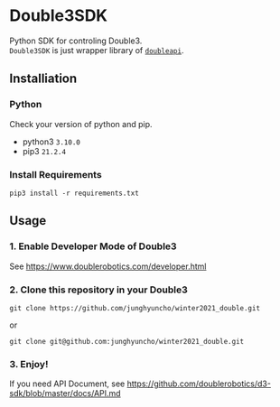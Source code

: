 # Double3SDK
Python SDK for controling Double3.  
`Double3SDK` is just wrapper library of [`doubleapi`](https://github.com/doublerobotics/d3-sdk/tree/master/examples/python-basic).
## Installiation
### Python
Check your version of python and pip.  
- python3 `3.10.0`
- pip3 `21.2.4`
### Install Requirements
```
pip3 install -r requirements.txt
```

## Usage
### 1. Enable Developer Mode of Double3
See https://www.doublerobotics.com/developer.html
### 2. Clone this repository in your Double3
```
git clone https://github.com/junghyuncho/winter2021_double.git
```
or 
```
git clone git@github.com:junghyuncho/winter2021_double.git
```
### 3. Enjoy!
If you need API Document, see https://github.com/doublerobotics/d3-sdk/blob/master/docs/API.md